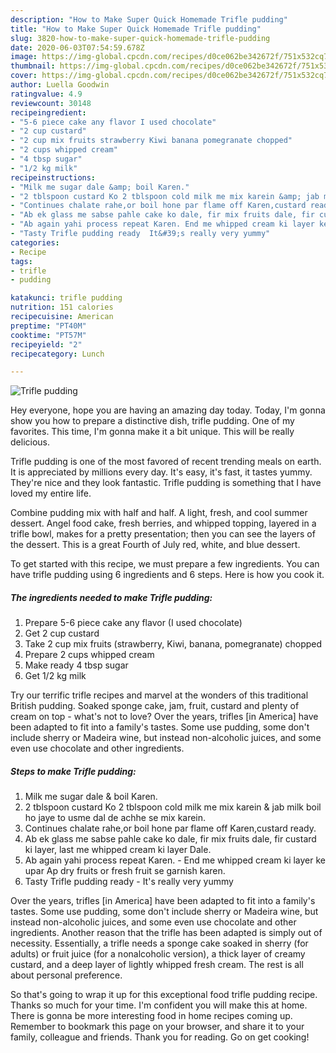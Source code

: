 ```yaml
---
description: "How to Make Super Quick Homemade Trifle pudding"
title: "How to Make Super Quick Homemade Trifle pudding"
slug: 3820-how-to-make-super-quick-homemade-trifle-pudding
date: 2020-06-03T07:54:59.678Z
image: https://img-global.cpcdn.com/recipes/d0ce062be342672f/751x532cq70/trifle-pudding-recipe-main-photo.jpg
thumbnail: https://img-global.cpcdn.com/recipes/d0ce062be342672f/751x532cq70/trifle-pudding-recipe-main-photo.jpg
cover: https://img-global.cpcdn.com/recipes/d0ce062be342672f/751x532cq70/trifle-pudding-recipe-main-photo.jpg
author: Luella Goodwin
ratingvalue: 4.9
reviewcount: 30148
recipeingredient:
- "5-6 piece cake any flavor I used chocolate"
- "2 cup custard"
- "2 cup mix fruits strawberry Kiwi banana pomegranate chopped"
- "2 cups whipped cream"
- "4 tbsp sugar"
- "1/2 kg milk"
recipeinstructions:
- "Milk me sugar dale &amp; boil Karen."
- "2 tblspoon custard Ko 2 tblspoon cold milk me mix karein &amp; jab milk boil ho jaye to usme dal de achhe se mix karein."
- "Continues chalate rahe,or boil hone par flame off Karen,custard ready."
- "Ab ek glass me sabse pahle cake ko dale, fir mix fruits dale, fir custard ki layer, last me whipped cream ki layer Dale."
- "Ab again yahi process repeat Karen. End me whipped cream ki layer ke upar Ap dry fruits or fresh fruit se garnish karen."
- "Tasty Trifle pudding ready  It&#39;s really very yummy"
categories:
- Recipe
tags:
- trifle
- pudding

katakunci: trifle pudding 
nutrition: 151 calories
recipecuisine: American
preptime: "PT40M"
cooktime: "PT57M"
recipeyield: "2"
recipecategory: Lunch

---
```



![Trifle pudding](https://img-global.cpcdn.com/recipes/d0ce062be342672f/751x532cq70/trifle-pudding-recipe-main-photo.jpg)

Hey everyone, hope you are having an amazing day today. Today, I'm gonna show you how to prepare a distinctive dish, trifle pudding. One of my favorites. This time, I'm gonna make it a bit unique. This will be really delicious.

Trifle pudding is one of the most favored of recent trending meals on earth. It is appreciated by millions every day. It's easy, it's fast, it tastes yummy. They're nice and they look fantastic. Trifle pudding is something that I have loved my entire life.

Combine pudding mix with half and half. A light, fresh, and cool summer dessert. Angel food cake, fresh berries, and whipped topping, layered in a trifle bowl, makes for a pretty presentation; then you can see the layers of the dessert. This is a great Fourth of July red, white, and blue dessert.


To get started with this recipe, we must prepare a few ingredients. You can have trifle pudding using 6 ingredients and 6 steps. Here is how you cook it.

<!--inarticleads1-->

##### The ingredients needed to make Trifle pudding:

1. Prepare 5-6 piece cake any flavor (I used chocolate)
1. Get 2 cup custard
1. Take 2 cup mix fruits (strawberry, Kiwi, banana, pomegranate) chopped
1. Prepare 2 cups whipped cream
1. Make ready 4 tbsp sugar
1. Get 1/2 kg milk


Try our terrific trifle recipes and marvel at the wonders of this traditional British pudding. Soaked sponge cake, jam, fruit, custard and plenty of cream on top - what&#39;s not to love? Over the years, trifles [in America] have been adapted to fit into a family&#39;s tastes. Some use pudding, some don&#39;t include sherry or Madeira wine, but instead non-alcoholic juices, and some even use chocolate and other ingredients. 

<!--inarticleads2-->

##### Steps to make Trifle pudding:

1. Milk me sugar dale &amp; boil Karen.
1. 2 tblspoon custard Ko 2 tblspoon cold milk me mix karein &amp; jab milk boil ho jaye to usme dal de achhe se mix karein.
1. Continues chalate rahe,or boil hone par flame off Karen,custard ready.
1. Ab ek glass me sabse pahle cake ko dale, fir mix fruits dale, fir custard ki layer, last me whipped cream ki layer Dale.
1. Ab again yahi process repeat Karen. - End me whipped cream ki layer ke upar Ap dry fruits or fresh fruit se garnish karen.
1. Tasty Trifle pudding ready  - It&#39;s really very yummy


Over the years, trifles [in America] have been adapted to fit into a family&#39;s tastes. Some use pudding, some don&#39;t include sherry or Madeira wine, but instead non-alcoholic juices, and some even use chocolate and other ingredients. Another reason that the trifle has been adapted is simply out of necessity. Essentially, a trifle needs a sponge cake soaked in sherry (for adults) or fruit juice (for a nonalcoholic version), a thick layer of creamy custard, and a deep layer of lightly whipped fresh cream. The rest is all about personal preference. 

So that's going to wrap it up for this exceptional food trifle pudding recipe. Thanks so much for your time. I'm confident you will make this at home. There is gonna be more interesting food in home recipes coming up. Remember to bookmark this page on your browser, and share it to your family, colleague and friends. Thank you for reading. Go on get cooking!

